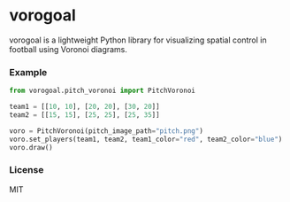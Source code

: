 # vorogoal

vorogoal is a lightweight Python library for visualizing spatial control in football using Voronoi diagrams.

### Example

```python
from vorogoal.pitch_voronoi import PitchVoronoi

team1 = [[10, 10], [20, 20], [30, 20]]
team2 = [[15, 15], [25, 25], [25, 35]]

voro = PitchVoronoi(pitch_image_path="pitch.png")
voro.set_players(team1, team2, team1_color="red", team2_color="blue")
voro.draw()
```


### License

MIT
